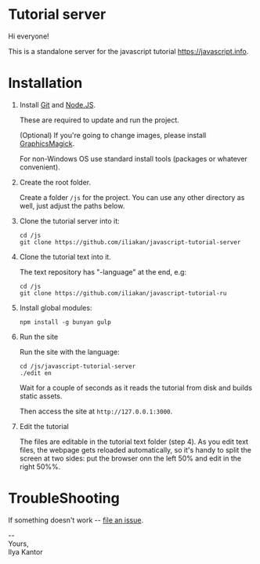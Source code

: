 # Tutorial server

Hi everyone!

This is a standalone server for the javascript tutorial https://javascript.info.

# Installation

1. Install [Git](https://git-scm.com/downloads) and [Node.JS](https://nodejs.org).

    These are required to update and run the project.
    
    (Optional) If you're going to change images, please install [GraphicsMagick](http://www.graphicsmagick.org/).
        
    For non-Windows OS use standard install tools (packages or whatever convenient).

2. Create the root folder.

    Create a folder `/js` for the project. You can use any other directory as well, just adjust the paths below.

3. Clone the tutorial server into it:

    ```
    cd /js
    git clone https://github.com/iliakan/javascript-tutorial-server
    ```

4. Clone the tutorial text into it.

    The text repository has "-language" at the end, e.g:
    ```
    cd /js
    git clone https://github.com/iliakan/javascript-tutorial-ru
    ```

4. Install global modules:

    ```
    npm install -g bunyan gulp
    ```

5. Run the site

    Run the site with the language:
    ```
    cd /js/javascript-tutorial-server
    ./edit en
    ```

    Wait for a couple of seconds as it reads the tutorial from disk and builds static assets.

    Then access the site at `http://127.0.0.1:3000`.

6. Edit the tutorial

    The files are editable in the tutorial text folder (step 4).
    As you edit text files, the webpage gets reloaded automatically, so it's handy
    to split the screen at two sides: put the browser onn the left 50% and edit in the right 50%%.
    
# TroubleShooting

If something doesn't work -- [file an issue](https://github.com/iliakan/javascript-tutorial-server/issues/new).

--  
Yours,  
Ilya Kantor 